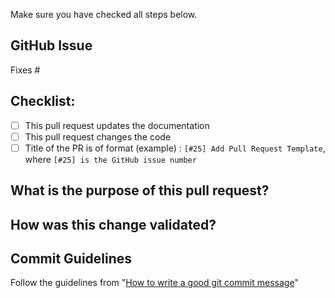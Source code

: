 Make sure you have checked all steps below.

## GitHub Issue

Fixes #

## Checklist:

- [ ] This pull request updates the documentation
- [ ] This pull request changes the code
- [ ] Title of the PR is of format (example) :  `[#25] Add Pull Request Template`, where  `[#25] is the GitHub issue number`

## What is the purpose of this pull request?

## How was this change validated?

## Commit Guidelines

 Follow the guidelines from "[How to write a good git commit message](http://chris.beams.io/posts/git-commit/)"

